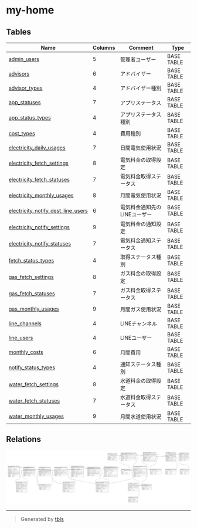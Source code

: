 # my-home

## Tables

| Name | Columns | Comment | Type |
| ---- | ------- | ------- | ---- |
| [admin_users](admin_users.md) | 5 | 管理者ユーザー | BASE TABLE |
| [advisors](advisors.md) | 6 | アドバイザー | BASE TABLE |
| [advisor_types](advisor_types.md) | 4 | アドバイザー種別 | BASE TABLE |
| [app_statuses](app_statuses.md) | 7 | アプリステータス | BASE TABLE |
| [app_status_types](app_status_types.md) | 4 | アプリステータス種別 | BASE TABLE |
| [cost_types](cost_types.md) | 4 | 費用種別 | BASE TABLE |
| [electricity_daily_usages](electricity_daily_usages.md) | 7 | 日間電気使用状況 | BASE TABLE |
| [electricity_fetch_settings](electricity_fetch_settings.md) | 8 | 電気料金の取得設定 | BASE TABLE |
| [electricity_fetch_statuses](electricity_fetch_statuses.md) | 7 | 電気料金取得ステータス | BASE TABLE |
| [electricity_monthly_usages](electricity_monthly_usages.md) | 8 | 月間電気使用状況 | BASE TABLE |
| [electricity_notify_dest_line_users](electricity_notify_dest_line_users.md) | 6 | 電気料金通知先のLINEユーザー | BASE TABLE |
| [electricity_notify_settings](electricity_notify_settings.md) | 9 | 電気料金の通知設定 | BASE TABLE |
| [electricity_notify_statuses](electricity_notify_statuses.md) | 7 | 電気料金通知ステータス | BASE TABLE |
| [fetch_status_types](fetch_status_types.md) | 4 | 取得ステータス種別 | BASE TABLE |
| [gas_fetch_settings](gas_fetch_settings.md) | 8 | ガス料金の取得設定 | BASE TABLE |
| [gas_fetch_statuses](gas_fetch_statuses.md) | 7 | ガス料金取得ステータス | BASE TABLE |
| [gas_monthly_usages](gas_monthly_usages.md) | 9 | 月間ガス使用状況 | BASE TABLE |
| [line_channels](line_channels.md) | 4 | LINEチャンネル | BASE TABLE |
| [line_users](line_users.md) | 4 | LINEユーザー | BASE TABLE |
| [monthly_costs](monthly_costs.md) | 6 | 月間費用 | BASE TABLE |
| [notify_status_types](notify_status_types.md) | 4 | 通知ステータス種別 | BASE TABLE |
| [water_fetch_settings](water_fetch_settings.md) | 8 | 水道料金の取得設定 | BASE TABLE |
| [water_fetch_statuses](water_fetch_statuses.md) | 7 | 水道料金取得ステータス | BASE TABLE |
| [water_monthly_usages](water_monthly_usages.md) | 9 | 月間水道使用状況 | BASE TABLE |

## Relations

![er](schema.svg)

---

> Generated by [tbls](https://github.com/k1LoW/tbls)
